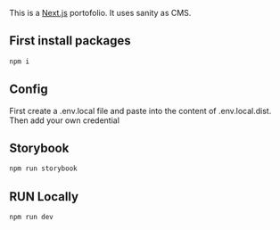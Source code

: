 This is a [Next.js](https://nextjs.org/) portofolio. It uses sanity as CMS.

## First install packages

```bash
npm i
```

## Config

First create a .env.local file and paste into the content of .env.local.dist. Then add your own credential

## Storybook
```bash
npm run storybook
```

## RUN Locally

```bash
npm run dev
```


